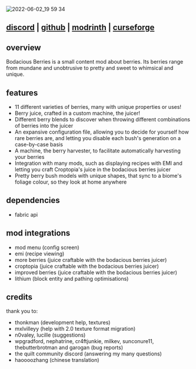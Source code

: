 ![2022-06-02_19 59 34](https://user-images.githubusercontent.com/66223394/171769253-9bc3ef22-77f3-4bac-966a-9876e3342adf.png)

## [discord](https://discord.gg/TN9gaXJ6E8) | [github](https://github.com/ix0rai/bodaciousberries) | [modrinth](https://modrinth.com/mod/berries) | [curseforge](https://www.curseforge.com/minecraft/mc-mods/bodacious-berries)

## overview
Bodacious Berries is a small content mod about berries. Its berries range from mundane and unobtrusive to pretty and sweet to whimsical and unique.

## features
- 11 different varieties of berries, many with unique properties or uses!
- Berry juice, crafted in a custom machine, the juicer!
- Different berry blends to discover when throwing different combinations of berries into the juicer
- An expansive configuration file, allowing you to decide for yourself how rare berries are, and letting you disable each bush's generation on a case-by-case basis
- A machine, the berry harvester, to facilitate automatically harvesting your berries
- Integration with many mods, such as displaying recipes with EMI and letting you craft Croptopia's juice in the bodacious berries juicer
- Pretty berry bush models with unique shapes, that sync to a biome's foliage colour, so they look at home anywhere

## dependencies
- fabric api

## mod integrations
- mod menu (config screen)
- emi (recipe viewing)
- more berries (juice craftable with the bodacious berries juicer)
- croptopia (juice craftable with the bodacious berries juicer)
- improved berries (juice craftable with the bodacious berries juicer)
- lithium (block entity and pathing optimisations)

## credits
thank you to:
- thonkman (development help, textures)
- mxlvilleyy (help with 2.0 texture format migration)
- n0valey, lucille (suggestions)
- wpgradford, nephatrine, cr4ftjunkie, milkev, sunconure11, thebutterbrotman and garogan (bug reports)
- the quilt community discord (answering my many questions)
- haoooozhang (chinese translation)
